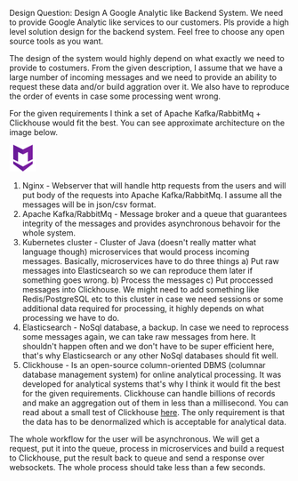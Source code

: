 Design Question: Design A Google Analytic like Backend System. We need to provide Google Analytic like services to our customers. Pls provide a high level solution design for the backend system. Feel free to choose any open source tools as you want.
  
The design of the system would highly depend on what exactly we need to provide to costumers. 
From the given description, I assume that we have a large number of incoming messages and we need to provide an ability 
to request these data and/or build aggration over it. We also have to reproduce the order of events in case some processing went wrong.

For the given requirements I think a set of Apache Kafka/RabbitMq + Clickhouse would fit the best. 
You can see approximate architecture on the image below.  

![alt text](https://github.com/adam-p/markdown-here/raw/master/src/common/images/icon48.png "Architecture design")

1) Nginx - Webserver that will handle http requests from the users and will put body of the requests into Apache Kafka/RabbitMq. I assume all the messages will be in json/csv format.  
2) Apache Kafka/RabbitMq - Message broker and a queue that guarantees integrity of the messages and provides asynchronous behavoir for the whole system.  
3) Kubernetes cluster - Cluster of Java (doesn't really matter what language though) microservices that would process incoming messages.
Basically, microservices have to do three things a) Put raw messages into Elasticsearch so we can reproduce them later if something goes wrong.
b) Process the messages c) Put proccessed messages into Clickhouse. We might need to add something like Redis/PostgreSQL etc to this cluster in case we need sessions 
or some additional data required for processing, it highly depends on what processing we have to do.  
4) Elasticsearch - NoSql database, a backup. In case we need to reprocess some messages again, we can take raw messages from here. 
It shouldn't happen often and we don't have to be super efficient here, that's why Elasticsearch or any other NoSql databases should fit well.  
5) Clickhouse - Is an open-source column-oriented DBMS (columnar database management system) for online analytical processing. 
It was developed for analytical systems that's why I think it would fit the best for the given requirements. 
Clickhouse can handle billions of records and make an aggregation out of them in less than a millisecond. 
You can read about a small test of Clickhouse [here](https://tech.marksblogg.com/billion-nyc-taxi-clickhouse.html). 
The only requirement is that the data has to be denormalized which is acceptable for analytical data.

The whole workflow for the user will be asynchronous. We will get a request, put it into the queue, process in microservices and build a request to Clickhouse,
put the result back to queue and send a response over websockets. The whole process should take less than a few seconds.
